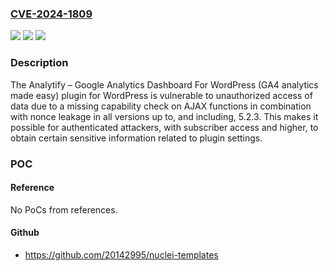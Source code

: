 ### [CVE-2024-1809](https://cve.mitre.org/cgi-bin/cvename.cgi?name=CVE-2024-1809)
![](https://img.shields.io/static/v1?label=Product&message=Analytify%20%E2%80%93%20Google%20Analytics%20Dashboard%20For%20WordPress%20(GA4%20analytics%20made%20easy)&color=blue)
![](https://img.shields.io/static/v1?label=Version&message=*%20&color=brightgreen)
![](https://img.shields.io/static/v1?label=Vulnerability&message=CWE-497%20Exposure%20of%20System%20Data%20to%20an%20Unauthorized%20Control%20Sphere&color=brightgreen)

### Description

The Analytify – Google Analytics Dashboard For WordPress (GA4 analytics made easy) plugin for WordPress is vulnerable to unauthorized access of data due to a missing capability check on AJAX functions in combination with nonce leakage in all versions up to, and including, 5.2.3. This makes it possible for authenticated attackers, with subscriber access and higher, to obtain certain sensitive information related to plugin settings.

### POC

#### Reference
No PoCs from references.

#### Github
- https://github.com/20142995/nuclei-templates

